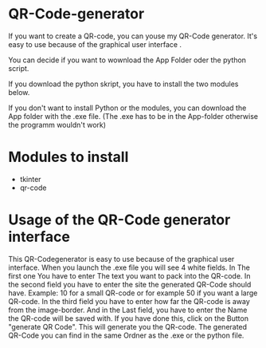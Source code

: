 # QR-Code-generator
If you want to create a QR-code, you can youse my QR-Code generator. It's easy to use because of the graphical user interface .

You can decide if you want to wownload the App Folder oder the python script.

If you download the python skript, you have to install the two modules below.

If you don't want to install Python or the modules, you can download the App folder with the .exe file. (The .exe has to be in the App-folder otherwise the programm wouldn't work)


# Modules to install
- tkinter
- qr-code

# Usage of the QR-Code generator interface

This QR-Codegenerator is easy to use because of the graphical user interface.
When you launch the .exe file you will see 4 white fields.
In The first one You have to enter The text you want to pack into the QR-code.
In the second field you have to enter the site the generated QR-Code should have.
Example: 10 for a small QR-code or for example 50 if you want a large QR-code.
In the third field you have to enter how far the QR-code is away from the image-border.
And in the Last field, you have to enter the Name the QR-code will be saved with.
If you have done this, click on the Button "generate QR Code". This will generate you the QR-code.
The generated QR-Code you can find in the same Ordner as the .exe or the python file.
